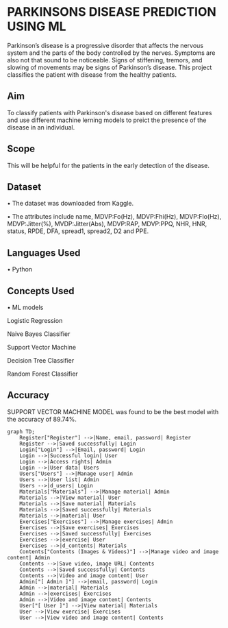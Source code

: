 # PARKINSONS DISEASE PREDICTION USING ML

Parkinson’s disease is a progressive disorder that affects the nervous system and the parts of the body controlled by the nerves. Symptoms are also not that sound to be noticeable. Signs of stiffening, tremors, and slowing of movements may be signs of Parkinson’s disease. This project classifies the patient with disease from the healthy patients.

## Aim

To classify patients with Parkinson's disease based on different features and use different machine lerning models to preict the presence of the disease in an individual.

## Scope

This will be helpful for the patients in the early detection of the disease.


## Dataset

•	The dataset was downloaded from Kaggle.

•	The attributes include name, MDVP:Fo(Hz), MDVP:Fhi(Hz), MDVP:Flo(Hz), MDVP:Jitter(%), MVDP:Jitter(Abs), MDVP:RAP, MDVP:PPQ, NHR, HNR, status, RPDE, DFA, spread1, spread2, D2 and PPE.


## Languages Used

•	Python



## Concepts Used

•	ML models

Logistic Regression

Naive Bayes Classifier

Support Vector Machine

Decision Tree Classifier

Random Forest Classifier

## Accuracy

SUPPORT VECTOR MACHINE MODEL was found to be the best model with the accuracy of 89.74%.


```mermaid
graph TD;
    Register["Register"] -->|Name, email, password| Register
    Register -->|Saved successfully| Login
    Login["Login"] -->|Email, password| Login
    Login -->|Successful login| User
    Login -->|Access rights| Admin
    Login -->|User data| Users
    Users["Users"] -->|Manage user| Admin
    Users -->|User list| Admin
    Users -->|d_users| Login
    Materials["Materials"] -->|Manage material| Admin
    Materials -->|View material| User
    Materials -->|Save material| Materials
    Materials -->|Saved successfully| Materials
    Materials -->|material| User
    Exercises["Exercises"] -->|Manage exercises| Admin
    Exercises -->|Save exercises| Exercises
    Exercises -->|Saved successfully| Exercises
    Exercises -->|exercise| User
    Exercises -->|d_contents| Materials
    Contents["Contents (Images & Videos)"] -->|Manage video and image content| Admin
    Contents -->|Save video, image URL| Contents
    Contents -->|Saved successfully| Contents
    Contents -->|Video and image content| User
    Admin["[ Admin ]"] -->|email, password| Login
    Admin -->|material| Materials
    Admin -->|exercises| Exercises
    Admin -->|Video and image content| Contents
    User["[ User ]"] -->|View material| Materials
    User -->|View exercise| Exercises
    User -->|View video and image content| Contents


```
